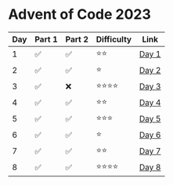 ﻿# Advent of Code 2023
| **Day** | **Part 1** | **Part 2** | **Difficulty** | **Link**                                                                                                          |
|---------|------------|------------|----------------|-------------------------------------------------------------------------------------------------------------------|
| 1       | ✅          | ✅          | ⭐⭐           | [Day 1](https://github.com/benjamin-lawson/AdventOfCode2023/blob/main/AdventOfCode2023/Solutions/Day1Solution.cs) |
| 2       | ✅          | ✅          | ⭐             | [Day 2](https://github.com/benjamin-lawson/AdventOfCode2023/blob/main/AdventOfCode2023/Solutions/Day2Solution.cs) |
| 3       | ✅          | ❌          | ⭐⭐⭐⭐        | [Day 3](https://github.com/benjamin-lawson/AdventOfCode2023/blob/main/AdventOfCode2023/Solutions/Day3Solution.cs) |
| 4       | ✅          | ✅          | ⭐⭐           | [Day 4](https://github.com/benjamin-lawson/AdventOfCode2023/blob/main/AdventOfCode2023/Solutions/Day4Solution.cs) |
| 5       | ✅          | ✅          | ⭐⭐⭐          | [Day 5](https://github.com/benjamin-lawson/AdventOfCode2023/blob/main/AdventOfCode2023/Solutions/Day5Solution.cs) |
| 6       | ✅          | ✅          | ⭐             | [Day 6](https://github.com/benjamin-lawson/AdventOfCode2023/blob/main/AdventOfCode2023/Solutions/Day6Solution.cs) |
| 7       | ✅          | ✅          | ⭐⭐           | [Day 7](https://github.com/benjamin-lawson/AdventOfCode2023/blob/main/AdventOfCode2023/Solutions/Day7Solution.cs) |
| 8       | ✅          | ✅          | ⭐⭐⭐⭐        | [Day 8](https://github.com/benjamin-lawson/AdventOfCode2023/blob/main/AdventOfCode2023/Solutions/Day8Solution.cs) |